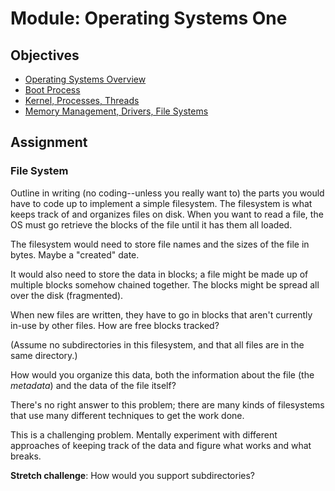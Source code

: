 # Module: Operating Systems One

## Objectives

* [Operating Systems Overview](objectives/os-overview)
* [Boot Process](objectives/boot-process)
* [Kernel, Processes, Threads](objectives/kernel-proc)
* [Memory Management, Drivers, File Systems](objectives/mm-drv-fs)

## Assignment

### File System

Outline in writing (no coding--unless you really want to) the parts you
would have to code up to implement a simple filesystem. The filesystem
is what keeps track of and organizes files on disk. When you want to
read a file, the OS must go retrieve the blocks of the file until it has
them all loaded.

The filesystem would need to store file names and the sizes of the file
in bytes. Maybe a "created" date.

It would also need to store the data in blocks; a file might be made up
of multiple blocks somehow chained together. The blocks might be spread
all over the disk (fragmented).

When new files are written, they have to go in blocks that aren't
currently in-use by other files. How are free blocks tracked?

(Assume no subdirectories in this filesystem, and that all files are in
the same directory.)

How would you organize this data, both the information about the file
(the _metadata_) and the data of the file itself?

There's no right answer to this problem; there are many kinds of
filesystems that use many different techniques to get the work done.

This is a challenging problem. Mentally experiment with different
approaches of keeping track of the data and figure what works and what
breaks.

**Stretch challenge**: How would you support subdirectories?
